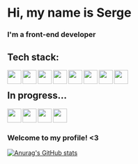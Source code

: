 # **Hi, my name is Serge**
### I'm a front-end developer

## Tech stack:
<img align="left" width="32px" src="https://cdn.jsdelivr.net/gh/devicons/devicon/icons/html5/html5-original.svg" />
<img align="left" width="32px" src="https://cdn.jsdelivr.net/gh/devicons/devicon/icons/css3/css3-original.svg" />
<img align="left" width="32px" src="https://cdn.jsdelivr.net/gh/devicons/devicon/icons/sass/sass-original.svg" />
<img align="left" width="32px" src="https://cdn.jsdelivr.net/gh/devicons/devicon/icons/gulp/gulp-plain.svg" />
<img align="left" width="32px" src="https://cdn.jsdelivr.net/gh/devicons/devicon/icons/react/react-original.svg" />
<img align="left" width="32px" src="https://cdn.jsdelivr.net/gh/devicons/devicon/icons/javascript/javascript-original.svg" />
<img align="left" width="32px" src="https://cdn.jsdelivr.net/gh/devicons/devicon/icons/typescript/typescript-original.svg" />
<img align="left" width="32px" src="https://cdn.jsdelivr.net/gh/devicons/devicon/icons/figma/figma-original.svg" />
<br />

## In progress...
<img align="left" width="32px" src="https://cdn.jsdelivr.net/gh/devicons/devicon/icons/redux/redux-original.svg" />
<img align="left" width="32px" src="https://cdn.jsdelivr.net/gh/devicons/devicon/icons/threejs/threejs-original.svg" />
<img align="left" width="32px" src="https://cdn.jsdelivr.net/gh/devicons/devicon/icons/nextjs/nextjs-original-wordmark.svg" />
<img align="left" width="32px" src="https://cdn.jsdelivr.net/gh/devicons/devicon/icons/tailwindcss/tailwindcss-plain.svg" />
<br />
<br />

### Welcome to my profile! <3

[![Anurag's GitHub stats](https://github-readme-stats.vercel.app/api?username=g4rv&hide=prs,issues&show_icons=true&theme=nightowl)](https://github.com/anuraghazra/github-readme-stats)
